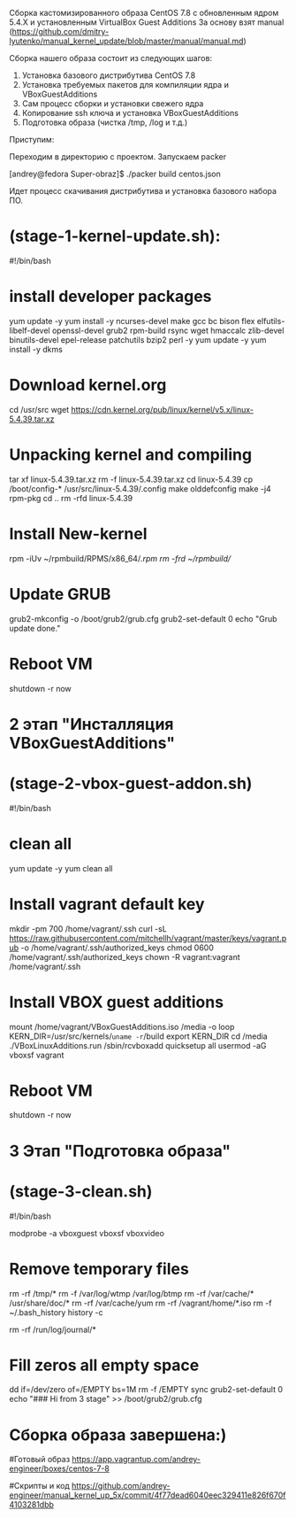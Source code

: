 Сборка кастомизированного образа CentOS 7.8 с обновленным ядром 5.4.Х и установленным VirtualBox Guest Additions
За основу взят manual (https://github.com/dmitry-lyutenko/manual_kernel_update/blob/master/manual/manual.md)

Сборка нашего образа состоит из следующих шагов:
1) Установка базового дистрибутива CentOS 7.8
2) Установка требуемых пакетов для компиляции ядра и VBoxGuestAdditions
3) Сам процесс сборки и установки свежего ядра 
4) Копирование ssh ключа и установка VBoxGuestAdditions
5) Подготовка образа (чистка /tmp, /log и т.д.)

Приступим:

Переходим в директорию с проектом. Запускаем packer

[andrey@fedora Super-obraz]$ ./packer build centos.json

Идет процесс скачивания дистрибутива и установка базового набора ПО.

# (stage-1-kernel-update.sh):

#!/bin/bash

# install developer packages 

yum update -y
yum install -y ncurses-devel make gcc bc bison flex elfutils-libelf-devel openssl-devel grub2 rpm-build rsync wget hmaccalc zlib-devel binutils-devel epel-release patchutils bzip2 perl -y
yum update -y
yum install -y dkms

# Download kernel.org

cd /usr/src
wget https://cdn.kernel.org/pub/linux/kernel/v5.x/linux-5.4.39.tar.xz

# Unpacking kernel and compiling

tar xf linux-5.4.39.tar.xz
rm -f linux-5.4.39.tar.xz
cd linux-5.4.39
cp /boot/config-* /usr/src/linux-5.4.39/.config
make olddefconfig
make -j4 rpm-pkg
cd ..
rm -rfd linux-5.4.39

# Install New-kernel

rpm -iUv ~/rpmbuild/RPMS/x86_64/*.rpm
rm -frd ~/rpmbuild/*

# Update GRUB
grub2-mkconfig -o /boot/grub2/grub.cfg
grub2-set-default 0
echo "Grub update done."
# Reboot VM
shutdown -r now

# 2 этап "Инсталляция VBoxGuestAdditions"
# (stage-2-vbox-guest-addon.sh)

#!/bin/bash

# clean all
yum update -y
yum clean all


# Install vagrant default key
mkdir -pm 700 /home/vagrant/.ssh
curl -sL https://raw.githubusercontent.com/mitchellh/vagrant/master/keys/vagrant.pub -o /home/vagrant/.ssh/authorized_keys
chmod 0600 /home/vagrant/.ssh/authorized_keys
chown -R vagrant:vagrant /home/vagrant/.ssh

# Install VBOX guest additions
mount /home/vagrant/VBoxGuestAdditions.iso /media -o loop
KERN_DIR=/usr/src/kernels/`uname -r`/build
export KERN_DIR
cd /media
./VBoxLinuxAdditions.run
/sbin/rcvboxadd quicksetup all
usermod -aG vboxsf vagrant

# Reboot VM
shutdown -r now

# 3 Этап "Подготовка образа"
# (stage-3-clean.sh)

#!/bin/bash

modprobe -a vboxguest vboxsf vboxvideo

# Remove temporary files
rm -rf /tmp/*
rm  -f /var/log/wtmp /var/log/btmp
rm -rf /var/cache/* /usr/share/doc/*
rm -rf /var/cache/yum
rm -rf /vagrant/home/*.iso
rm  -f ~/.bash_history
history -c

rm -rf /run/log/journal/*

# Fill zeros all empty space
dd if=/dev/zero of=/EMPTY bs=1M
rm -f /EMPTY
sync
grub2-set-default 0
echo "###   Hi from 3 stage" >> /boot/grub2/grub.cfg

# Сборка образа завершена:)

#Готовый образ 
https://app.vagrantup.com/andrey-engineer/boxes/centos-7-8

#Скрипты и код 
https://github.com/andrey-engineer/manual_kernel_up_5x/commit/4f77dead6040eec329411e826f670f4103281dbb
